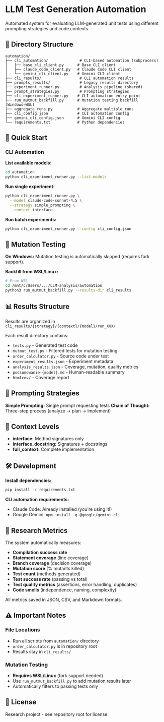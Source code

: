 # LLM Test Generation Automation

Automated system for evaluating LLM-generated unit tests using different prompting strategies and code contexts.

## 📁 Directory Structure

```
automation/
├── cli_automation/              # CLI-based automation (subprocess)
│   ├── base_cli_client.py      # Base CLI client
│   ├── claude_code_client.py   # Claude Code CLI client
│   └── gemini_cli_client.py    # Gemini CLI client
├── cli_results/                 # CLI automation results
├── prompts_results/             # Legacy results directory
├── experiment_runner.py         # Analysis pipeline (shared)
├── prompt_strategies.py         # Prompting strategies
├── cli_experiment_runner.py    # CLI automation entry point
├── run_mutmut_backfill.py      # Mutation testing backfill (Windows→WSL)
├── aggregate_runs.py           # Aggregate multiple runs
├── cli_config.json             # CLI automation config
├── gemini_cli_config.json      # Gemini CLI config
└── requirements.txt            # Python dependencies
```

## 🚀 Quick Start

### CLI Automation

**List available models:**
```bash
cd automation
python cli_experiment_runner.py --list-models
```

**Run single experiment:**
```bash
python cli_experiment_runner.py \
  --model claude-code-sonnet-4.5 \
  --strategy simple_prompting \
  --context interface
```

**Run batch experiments:**
```bash
python cli_experiment_runner.py --config cli_config.json
```

## 🧪 Mutation Testing

**On Windows:** Mutation testing is automatically skipped (requires fork support).

**Backfill from WSL/Linux:**
```bash
# From WSL
cd /mnt/c/Users/.../LLM-analysis/automation
python3 run_mutmut_backfill.py --results-dir cli_results
```

## 📊 Results Structure

Results are organized in `cli_results/{strategy}/{context}/{model}/run_XXX/`

Each result directory contains:
- `tests.py` - Generated test code
- `mutmut_test.py` - Filtered tests for mutation testing
- `order_calculator.py` - Source code under test
- `experiment_results.json` - Experiment metadata
- `analysis_results.json` - Coverage, mutation, quality metrics
- `podsumowanie-{model}.md` - Human-readable summary
- `htmlcov/` - Coverage report

## 🔧 Prompting Strategies

**Simple Prompting:** Single prompt requesting tests
**Chain of Thought:** Three-step process (analyze → plan → implement)

## 📝 Context Levels

- **interface:** Method signatures only
- **interface_docstring:** Signatures + docstrings
- **full_context:** Complete implementation

## 🛠️ Development

**Install dependencies:**
```bash
pip install -r requirements.txt
```

**CLI automation requirements:**
- Claude Code: Already installed (you're using it!)
- Google Gemini: `npm install -g @google/gemini-cli`

## 🎯 Research Metrics

The system automatically measures:
- **Compilation success rate**
- **Statement coverage** (line coverage)
- **Branch coverage** (decision coverage)
- **Mutation score** (% mutants killed)
- **Test count** (methods generated)
- **Test success rate** (passing vs total)
- **Test quality metrics** (assertions, error handling, duplicates)
- **Code smells** (independence, naming, complexity)

All metrics saved in JSON, CSV, and Markdown formats.

## ⚠️ Important Notes

### File Locations
- Run all scripts from `automation/` directory
- `order_calculator.py` is in repository root
- Results stay in `cli_results/`

### Mutation Testing
- **Requires WSL/Linux** (fork support needed)
- Use `run_mutmut_backfill.py` to add mutation results later
- Automatically filters to passing tests only

## 📄 License

Research project - see repository root for license.
